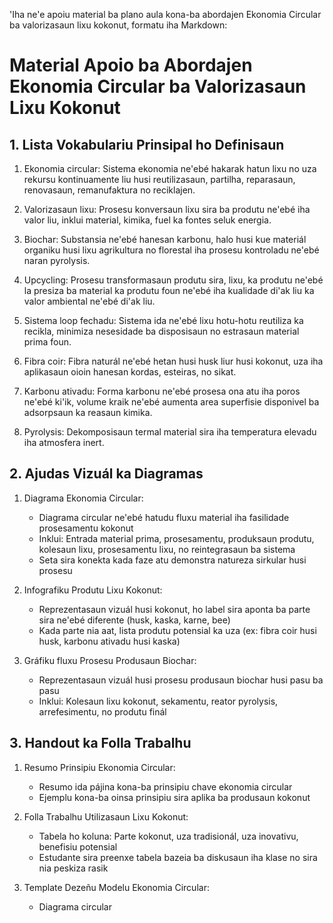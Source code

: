 'Iha ne'e apoiu material ba plano aula kona-ba abordajen Ekonomia Circular ba valorizasaun lixu kokonut, formatu iha Markdown:

# Material Apoio ba Abordajen Ekonomia Circular ba Valorizasaun Lixu Kokonut

## 1. Lista Vokabulariu Prinsipal ho Definisaun

1. Ekonomia circular: Sistema ekonomia ne'ebé hakarak hatun lixu no uza rekursu kontinuamente liu husi reutilizasaun, partilha, reparasaun, renovasaun, remanufaktura no reciklajen.

2. Valorizasaun lixu: Prosesu konversaun lixu sira ba produtu ne'ebé iha valor liu, inklui material, kimika, fuel ka fontes seluk energia.

3. Biochar: Substansia ne'ebé hanesan karbonu, halo husi kue materiál organiku husi lixu agrikultura no florestal iha prosesu kontroladu ne'ebé naran pyrolysis.

4. Upcycling: Prosesu transformasaun produtu sira, lixu, ka produtu ne'ebé la presiza ba material ka produtu foun ne'ebé iha kualidade di'ak liu ka valor ambiental ne'ebé di'ak liu.

5. Sistema loop fechadu: Sistema ida ne'ebé lixu hotu-hotu reutiliza ka recikla, minimiza nesesidade ba disposisaun no estrasaun material prima foun.

6. Fibra coir: Fibra naturál ne'ebé hetan husi husk liur husi kokonut, uza iha aplikasaun oioin hanesan kordas, esteiras, no sikat.

7. Karbonu ativadu: Forma karbonu ne'ebé prosesa ona atu iha poros ne'ebé ki'ik, volume kraik ne'ebé aumenta area superfisie disponivel ba adsorpsaun ka reasaun kimika.

8. Pyrolysis: Dekomposisaun termal material sira iha temperatura elevadu iha atmosfera inert.

## 2. Ajudas Vizuál ka Diagramas

1. Diagrama Ekonomia Circular:
   - Diagrama circular ne'ebé hatudu fluxu material iha fasilidade prosesamentu kokonut
   - Inklui: Entrada material prima, prosesamentu, produksaun produtu, kolesaun lixu, prosesamentu lixu, no reintegrasaun ba sistema
   - Seta sira konekta kada faze atu demonstra natureza sirkular husi prosesu

2. Infografiku Produtu Lixu Kokonut:
   - Reprezentasaun vizuál husi kokonut, ho label sira aponta ba parte sira ne'ebé diferente (husk, kaska, karne, bee)
   - Kada parte nia aat, lista produtu potensial ka uza (ex: fibra coir husi husk, karbonu ativadu husi kaska)

3. Gráfiku fluxu Prosesu Produsaun Biochar:
   - Reprezentasaun vizuál husi prosesu produsaun biochar husi pasu ba pasu
   - Inklui: Kolesaun lixu kokonut, sekamentu, reator pyrolysis, arrefesimentu, no produtu finál

## 3. Handout ka Folla Trabalhu

1. Resumo Prinsipiu Ekonomia Circular:
   - Resumo ida pájina kona-ba prinsipiu chave ekonomia circular
   - Ejemplu kona-ba oinsa prinsipiu sira aplika ba produsaun kokonut

2. Folla Trabalhu Utilizasaun Lixu Kokonut:
   - Tabela ho koluna: Parte kokonut, uza tradisionál, uza inovativu, benefisiu potensial
   - Estudante sira preenxe tabela bazeia ba diskusaun iha klase no sira nia peskiza rasik

3. Template Dezeñu Modelu Ekonomia Circular:
   - Diagrama circular